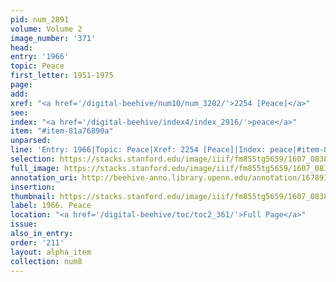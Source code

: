 ```yaml
---
pid: num_2891
volume: Volume 2
image_number: '371'
head:
entry: '1966'
topic: Peace
first_letter: 1951-1975
page:
add:
xref: "<a href='/digital-beehive/num10/num_3202/'>2254 [Peace]</a>"
see:
index: "<a href='/digital-beehive/index4/index_2916/'>peace</a>"
item: "#item-81a76890a"
unparsed:
line: 'Entry: 1966|Topic: Peace|Xref: 2254 [Peace]|Index: peace|#item-81a76890a'
selection: https://stacks.stanford.edu/image/iiif/fm855tg5659/1607_0838/331,259,2858,976/full/0/default.jpg
full_image: https://stacks.stanford.edu/image/iiif/fm855tg5659/1607_0838/full/full/0/default.jpg
annotation_uri: http://beehive-anno.library.upenn.edu/annotation/1678912495830
insertion:
thumbnail: https://stacks.stanford.edu/image/iiif/fm855tg5659/1607_0838/331,259,600,180/250,/0/default.jpg
label: 1966. Peace
location: "<a href='/digital-beehive/toc/toc2_361/'>Full Page</a>"
issue:
also_in_entry:
order: '211'
layout: alpha_item
collection: num8
---
```

